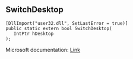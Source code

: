 ## SwitchDesktop

```
[DllImport("user32.dll", SetLastError = true)]
public static extern bool SwitchDesktop(
   IntPtr hDesktop
);
```

Microsoft documentation: [Link](https://docs.microsoft.com/en-us/windows/win32/api/winuser/nf-winuser-switchdesktop)
